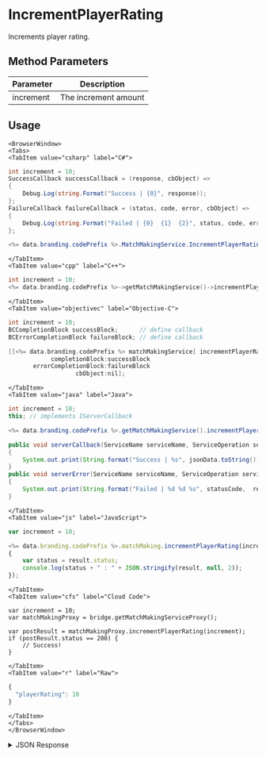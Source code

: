 # IncrementPlayerRating

Increments player rating.

<PartialServop service_name="matchMaking" operation_name="INCREMENT_PLAYER_RATING" />

## Method Parameters
Parameter | Description
--------- | -----------
increment | The increment amount

## Usage

```mdx-code-block
<BrowserWindow>
<Tabs>
<TabItem value="csharp" label="C#">
```

```csharp
int increment = 10;
SuccessCallback successCallback = (response, cbObject) =>
{
    Debug.Log(string.Format("Success | {0}", response));
};
FailureCallback failureCallback = (status, code, error, cbObject) =>
{
    Debug.Log(string.Format("Failed | {0}  {1}  {2}", status, code, error));
};

<%= data.branding.codePrefix %>.MatchMakingService.IncrementPlayerRating(increment, successCallback, failureCallback);
```

```mdx-code-block
</TabItem>
<TabItem value="cpp" label="C++">
```

```cpp
int increment = 10;
<%= data.branding.codePrefix %>->getMatchMakingService()->incrementPlayerRating(increment, this);
```

```mdx-code-block
</TabItem>
<TabItem value="objectivec" label="Objective-C">
```

```objectivec
int increment = 10;
BCCompletionBlock successBlock;      // define callback
BCErrorCompletionBlock failureBlock; // define callback

[[<%= data.branding.codePrefix %> matchMakingService] incrementPlayerRating:increment
            completionBlock:successBlock
       errorCompletionBlock:failureBlock
                   cbObject:nil];
```

```mdx-code-block
</TabItem>
<TabItem value="java" label="Java">
```

```java
int increment = 10;
this; // implements IServerCallback

<%= data.branding.codePrefix %>.getMatchMakingService().incrementPlayerRating(increment, this);

public void serverCallback(ServiceName serviceName, ServiceOperation serviceOperation, JSONObject jsonData)
{
    System.out.print(String.format("Success | %s", jsonData.toString()));
}
public void serverError(ServiceName serviceName, ServiceOperation serviceOperation, int statusCode, int reasonCode, String jsonError)
{
    System.out.print(String.format("Failed | %d %d %s", statusCode,  reasonCode, jsonError.toString()));
}
```

```mdx-code-block
</TabItem>
<TabItem value="js" label="JavaScript">
```

```javascript
var increment = 10;

<%= data.branding.codePrefix %>.matchMaking.incrementPlayerRating(increment, result =>
{
	var status = result.status;
	console.log(status + " : " + JSON.stringify(result, null, 2));
});
```

```mdx-code-block
</TabItem>
<TabItem value="cfs" label="Cloud Code">
```

```cfscript
var increment = 10;
var matchMakingProxy = bridge.getMatchMakingServiceProxy();

var postResult = matchMakingProxy.incrementPlayerRating(increment);
if (postResult.status == 200) {
    // Success!
}
```

```mdx-code-block
</TabItem>
<TabItem value="r" label="Raw">
```

```r
{
  "playerRating": 10
}
```

```mdx-code-block
</TabItem>
</Tabs>
</BrowserWindow>
```

<details>
<summary>JSON Response</summary>

```json
{
    "status": 200,
    "data": null
}
```
</details>

